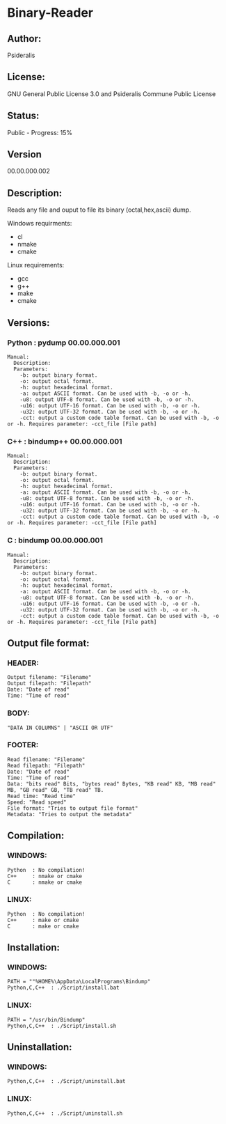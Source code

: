# Binary-Reader
## Author: 
Psideralis<br/>
## License: 
GNU General Public License 3.0 and Psideralis Commune Public License<br/>
## Status:
Public - Progress: 15%<br/>
## Version
00.00.000.002<br/>
## Description:
Reads any file and ouput to file its binary (octal,hex,ascii) dump.<br/>

Windows requirments:<br/>
  - cl <br/>
  - nmake <br/>
  - cmake <br/>

Linux requirements:<br/>
  - gcc<br/>
  - g++<br/>
  - make <br/>
  - cmake <br/>

## Versions:<br/>
  ### Python : pydump  00.00.000.001<br/>
    Manual:
      Description:
      Parameters:
        -b: output binary format.
        -o: output octal format.
        -h: ouptut hexadecimal format.
        -a: output ASCII format. Can be used with -b, -o or -h.
        -u8: output UTF-8 format. Can be used with -b, -o or -h.
        -u16: output UTF-16 format. Can be used with -b, -o or -h.
        -u32: output UTF-32 format. Can be used with -b, -o or -h.
        -cct: output a custom code table format. Can be used with -b, -o or -h. Requires parameter: -cct_file [File path]
  ### C++     : bindump++   00.00.000.001<br/>
    Manual:
      Description:
      Parameters:
        -b: output binary format.
        -o: output octal format.
        -h: ouptut hexadecimal format.
        -a: output ASCII format. Can be used with -b, -o or -h.
        -u8: output UTF-8 format. Can be used with -b, -o or -h.
        -u16: output UTF-16 format. Can be used with -b, -o or -h.
        -u32: output UTF-32 format. Can be used with -b, -o or -h.
        -cct: output a custom code table format. Can be used with -b, -o or -h. Requires parameter: -cct_file [File path]
  ### C       : bindump     00.00.000.001<br/>
    Manual:
      Description:
      Parameters:
        -b: output binary format.
        -o: output octal format.
        -h: ouptut hexadecimal format.
        -a: output ASCII format. Can be used with -b, -o or -h.
        -u8: output UTF-8 format. Can be used with -b, -o or -h.
        -u16: output UTF-16 format. Can be used with -b, -o or -h.
        -u32: output UTF-32 format. Can be used with -b, -o or -h.
        -cct: output a custom code table format. Can be used with -b, -o or -h. Requires parameter: -cct_file [File path]
## Output file format:
  ### HEADER:<br/>
    Output filename: "Filename"
    Output filepath: "Filepath"
    Date: "Date of read"
    Time: "Time of read"
  ### BODY:<br/>
    "DATA IN COLUMNS" | "ASCII OR UTF"
  ### FOOTER:<br/>
    Read filename: "Filename"
    Read filepath: "Filepath"
    Date: "Date of read"
    Time: "Time of read"
    Data: "bits read" Bits, "bytes read" Bytes, "KB read" KB, "MB read" MB, "GB read" GB, "TB read" TB.
    Read time: "Read time"
    Speed: "Read speed"
    File format: "Tries to output file format"
    Metadata: "Tries to output the metadata"
## Compilation:<br/>
  ### WINDOWS:<br/>
    Python  : No compilation!
    C++     : nmake or cmake
    C       : nmake or cmake
  ### LINUX:<br/>
    Python  : No compilation!
    C++     : make or cmake
    C       : make or cmake
## Installation:<br/>
  ### WINDOWS:
    PATH = ""%HOME%\AppData\LocalPrograms\Bindump"
    Python,C,C++  : ./Script/install.bat
  ### LINUX:
    PATH = "/usr/bin/Bindump"
    Python,C,C++  : ./Script/install.sh
## Uninstallation:<br/>
  ### WINDOWS:<br/>
    Python,C,C++  : ./Script/uninstall.bat
  ### LINUX:<br/>
    Python,C,C++  : ./Script/uninstall.sh
    
<!---
## Tools:<br/>
  ### Disassembler: 
  #### Tries to output assembly code from binary file. <br/>
    Author: Psideralis
    License: GNU GPL
    Status: Unfinished
    Versions: 00.00.000.001
  ### Decompiler: 
  #### Tries to output C or C++ code from binary file or assembly file. <br/>
    Author: Psideralis
    License: GNU GPL
    Status: Unfinished
    Versions: 00.00.000.001
  ### Disinterpreter: 
  #### Tries to output Python or C# code from C++ file. <br/>
    Author: Psideralis
    License: GNU GPL
    Status: Unfinished
    Versions: 00.00.000.001
-->